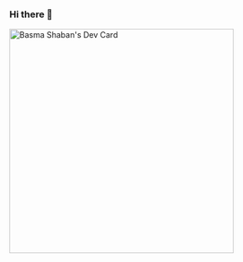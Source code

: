 ### Hi there 👋
<a href="https://app.daily.dev/basma_shaban1881"><img src="https://api.daily.dev/devcards/94cd947d2b1a476fb01dfba4193815cd.png?r=lvx" width="400" alt="Basma Shaban's Dev Card"/></a>
<!--
**Basma-Shaban/Basma-Shaban** is a ✨ _special_ ✨ repository because its `README.md` (this file) appears on your GitHub profile.

Here are some ideas to get you started:

- 🔭 I’m currently working on ...
- 🌱 I’m currently learning ...
- 👯 I’m looking to collaborate on ...
- 🤔 I’m looking for help with ...
- 💬 Ask me about ...
- 📫 How to reach me: ...
- 😄 Pronouns: ...
- ⚡ Fun fact: ...
-->
